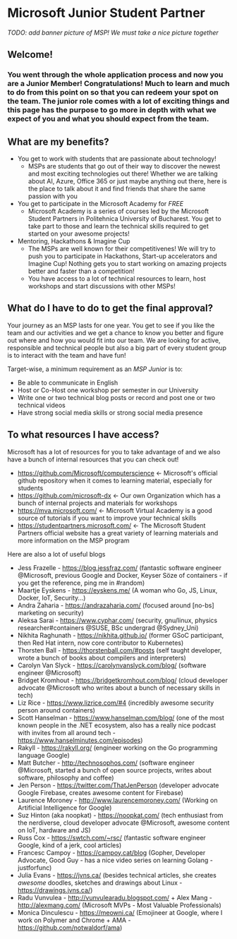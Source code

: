 # Microsoft Junior Student Partner

_TODO: add banner picture of MSP! We must take a nice picture together_

## Welcome!
### You went through the whole application process and now you are a Junior Member! Congratulations! Much to learn and much to do from this point on so that you can redeem your spot on the team. The junior role comes with a lot of exciting things and this page has the purpose to go more in depth with what we expect of you and what you should expect from the team.

## What are my benefits?

* You get to work with students that are passionate about technology!
    * MSPs are students that go out of their way to discover the newest and most exciting technologies out there! Whether we are talking about AI, Azure, Office 365 or just maybe anything out there, here is the place to talk about it and find friends that share the same passion with you
* You get to participate in the Microsoft Academy for *FREE* 
    * Microsoft Academy is a series of courses led by the Microsoft Student Partners in Politehnica University of Bucharest. You get to take part to those and learn the technical skills required to get started on your awesome projects!
* Mentoring, Hackathons & Imagine Cup
    * The MSPs are well known for their competitivenes! We will try to push you to participate in Hackathons, Start-up accelerators and Imagine Cup! Nothing gets you to start working on amazing projects better and faster than a competition!
    * You have access to a lot of technical resources to learn, host workshops and start discussions with other MSPs!

## What do I have to do to get the final approval?

Your journey as an MSP lasts for one year. You get to see if you like the team and our activities and we get a chance to know you better and figure out where and how you would fit into our team. We are looking for active, responsible and technical people but also a big part of every student group is to interact with the team and have fun!

Target-wise, a minimum requirement as an _MSP Junior_ is to:
* Be able to communicate in English
* Host or Co-Host one workshop per semester in our University
* Write one or two technical blog posts or record and post one or two technical videos
* Have strong social media skills or strong social media presence

## To what resources I have access?

Microsoft has a lot of resources for you to take advantage of and we also have a bunch of internal resources that you can check out!

 * https://github.com/Microsoft/computerscience <-  Microsoft's official github repository when it comes to learning material, especially for students
 * https://github.com/microsoft-dx <- Our own Organization which has a bunch of internal projects and materials for workshops
 * https://mva.microsoft.com/ <- Microsoft Virtual Academy is a good source of tutorials if you want to improve your technical skills
 * https://studentpartners.microsoft.com/ <- The Microsoft Student Partners official website has a great variety of learning materials and more information on the MSP program

Here are also a lot of useful blogs

- Jess Frazelle - https://blog.jessfraz.com/ (fantastic software engineer @Microsoft, previous Google and Docker, Keyser Söze of containers - if you get the reference, ping me in #random)
- Maartje Eyskens - https://eyskens.me/ (A woman who Go, JS, Linux, Docker, IoT, Security...)
- Andra Zaharia - https://andrazaharia.com/ (focused around [no-bs] marketing on security)
- Aleksa Sarai - https://www.cyphar.com/ (security, gnu/linux, physics researcher#containers @SUSE, BSc undergrad @Sydney_Uni)
- Nikhita Raghunath - https://nikhita.github.io/ (former GSoC participant, then Red Hat intern, now core contributor to Kubernetes)
- Thorsten Ball - https://thorstenball.com/#posts (self taught developer, wrote a bunch of books about compilers and interpreters)
- Carolyn Van Slyck - https://carolynvanslyck.com/blog/ (software engineer @Microsoft)
- Bridget Kromhout - https://bridgetkromhout.com/blog/ (cloud developer advocate @Microsoft who writes about a bunch of necessary skills in tech)
- Liz Rice - https://www.lizrice.com/#4 (incredibly awesome security person around containers)
- Scott Hanselman - https://www.hanselman.com/blog/ (one of the most known people in the .NET ecosystem, also has a really nice podcast with invites from all around tech - https://www.hanselminutes.com/episodes)
- Rakyll - https://rakyll.org/ (engineer working on the Go programming language Google)
- Matt Butcher - http://technosophos.com/ (software engineer @Microsoft, started a bunch of open source projects, writes about software, philosophy and coffee)
- Jen Person - https://twitter.com/ThatJenPerson (developer advocate Google Firebase, creates awesome content for Firebase)
- Laurence Moroney - http://www.laurencemoroney.com/ (Working on Artificial Intelligence for Google)
- Suz Hinton (aka noopkat) - https://noopkat.com/ (tech enthusiast from the nerdiverse, cloud developer advocate @Microsoft, awesome content on IoT, hardware and JS)
- Russ Cox - https://swtch.com/~rsc/ (fantastic software engineer Google, kind of a jerk, cool articles)
- Francesc Campoy - https://campoy.cat/blog (Gopher, Developer Advocate, Good Guy - has a nice video series on learning Golang - justforfunc)
- Julia Evans - https://jvns.ca/ (besides technical articles, she creates *awesome* doodles, sketches and drawings about Linux - https://drawings.jvns.ca/)
- Radu Vunvulea - http://vunvulearadu.blogspot.com/ + Alex Mang - http://alexmang.com/ (Microsoft MVPs - Most Valuable Professionals)
- Monica Dinculescu - https://meowni.ca/ (Emojineer at Google, where I work on Polymer and Chrome + AMA - https://github.com/notwaldorf/ama)
